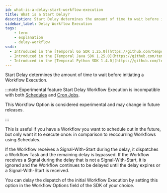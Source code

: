 ```yaml
---
id: what-is-a-delay-start-workflow-execution
title: What is a Start Delay?
description: Start Delay determines the amount of time to wait before initiating a Workflow Execution. If the Workflow receives a Signal-With-Start during the delay, it dispatches a Workflow Task and the remaining delay is bypassed.
sidebar_label: Delay Workflow Execution
tags:
    - term
    - explanation
    - delay-workflow
ssdi:
  - Introduced in the [Temporal Go SDK 1.25.0](https://github.com/temporalio/sdk-go/releases/tag/v1.25.0)
  - Introduced in the [Temporal Java SDK 1.25.0](https://github.com/temporalio/sdk-java/releases/tag/v1.22.1)
  - Introduced in the [Temporal Python SDK 1.4.0](https://github.com/temporalio/sdk-python/releases/tag/1.4.0)
---
```


Start Delay determines the amount of time to wait before initiating a Workflow Execution.

:::note Experimental feature
Start Delay Workflow Execution is incompatible with both [Schedules](/concepts/what-is-a-schedule) and [Cron Jobs](/concepts/what-is-a-temporal-cron-job).

This Workflow Option is considered experimental and may change in future releases.

:::

This is useful if you have a Workflow you want to schedule out in the future, but only want it to execute once: in comparison to reoccurring Workflows using Schedules.

If the Workflow receives a Signal-With-Start during the delay, it dispatches a Workflow Task and the remaining delay is bypassed.
If the Workflow receives a Signal during the delay that is not a Signal-With-Start, it is ignored and the Workflow continues to be delayed until the delay expires or a Signal-With-Start is received.

You can delay the dispatch of the initial Workflow Execution by setting this option in the Workflow Options field of the SDK of your choice.
